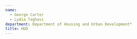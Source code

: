 ```yaml
---
name:
  - George Carter
  - Lydia Taghavi
department: Department of Housing and Urban Development*
title: HUD
---
```

